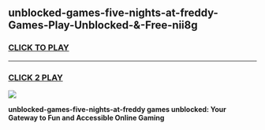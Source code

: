 
## unblocked-games-five-nights-at-freddy-Games-Play-Unblocked-&-Free-nii8g
<h3>
<a href="https://premium76.site?title=unblocked-games-five-nights-at-freddy&ref=24A">CLICK TO PLAY</a></h3>
<hr>

<h3>
<a href="https://premium76.site?title=unblocked-games-five-nights-at-freddy&ref=24A">CLICK 2 PLAY</a>
  
</h3>

<a href="https://premium76.site?title=unblocked-games-five-nights-at-freddy&ref=24A"><img src="https://clearcache.store/games.png"></a>


**unblocked-games-five-nights-at-freddy games unblocked: Your Gateway to Fun and Accessible Online Gaming**
